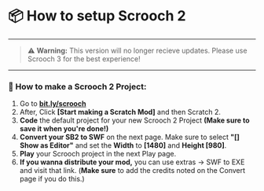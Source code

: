 # 📦 How to setup Scrooch 2
---
> ⚠️ **Warning:** This version will no longer recieve updates. Please use Scrooch 3 for the best experience!
---
### 📁 How to make a Scrooch 2 Project:
1. Go to [**bit.ly/scrooch**](https://bit.ly/scrooch)
2. After, Click **[Start making a Scratch Mod]** and then Scratch 2.
3. **Code** the default project for your new Scrooch 2 Project **(Make sure to save it when you're done!)**
4. **Convert your SB2 to SWF** on the next page. Make sure to select **"[] Show as Editor"** and set the **Width** to **[1480]** and **Height [980]**.
5. **Play** your Scrooch project in the next Play page.
6. **If you wanna distribute your mod,** you can use extras -> SWF to EXE and visit that link.
    (**Make sure** to add the credits noted on the Convert page if you do this.)
